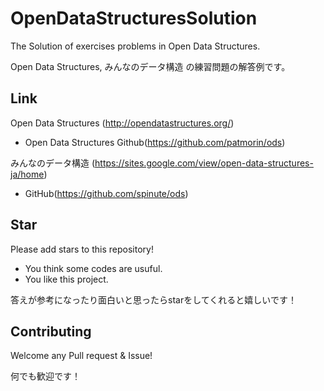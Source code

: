 # OpenDataStructuresSolution
The Solution of exercises problems in Open Data Structures.

Open Data Structures, みんなのデータ構造 の練習問題の解答例です。

## Link
Open Data Structures (http://opendatastructures.org/)
- Open Data Structures Github(https://github.com/patmorin/ods)

みんなのデータ構造 (https://sites.google.com/view/open-data-structures-ja/home)
- GitHub(https://github.com/spinute/ods)

## Star
Please add stars to this repository!
- You think some codes are usuful.
- You like this project.

答えが参考になったり面白いと思ったらstarをしてくれると嬉しいです！


## Contributing
Welcome any Pull request & Issue!

何でも歓迎です！
 